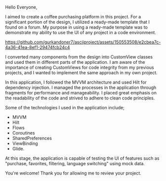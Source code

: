 Hello Everyone,

I aimed to create a coffee purchasing platform in this project. For a significant portion of the design, I utilized a ready-made template that I found on a forum. My purpose in using a ready-made template was to demonstrate my ability to use the UI of any project in a code environment.

https://github.com/gurkandoner7/asciiproject/assets/150553508/e2cbea7c-4a36-41ea-8ef1-29474fcb24c4

I converted many components from the design into CustomView classes and used them in different parts of the application. I am aware of the importance of creating CustomViews for code integrity from my previous projects, and I wanted to implement the same approach in my own project.

In this application, I followed the MVVM architecture and used Hilt for dependency injection. I managed the processes in the application through fragments for performance and manageability. I placed great emphasis on the readability of the code and strived to adhere to clean code principles.

Some of the technologies I used in the application include;
- MVVM
- Hilt
- Flows
- Coroutines
- SharedPreferences 
- ViewBinding 
- Glide.

At this stage, the application is capable of testing the UI of features such as "purchase, favorites, filtering, language switching" using mock data.

You're welcome! Thank you for allowing me to review your project. 



